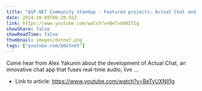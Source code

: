 ```yaml
---
title: "ASP.NET Community Standup - Featured projects: Actual Chat and ActualLab.Fusion"
date: 2024-10-09T06:20:55Z
link: https://www.youtube.com/watch?v=BeTvUXNIl1g
showShare: false
showReadTime: false
thumbnail: images/dotnet.png
tags: ["youtube.com/@dotnet"]
---
```

Come hear from Alex Yakunin about the development of Actual Chat, an innovative chat app that fuses real-time audio, live ...

- Link to article: https://www.youtube.com/watch?v=BeTvUXNIl1g